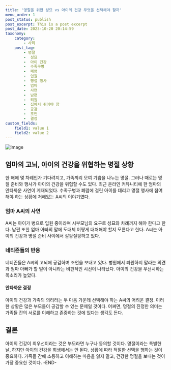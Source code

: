 ```yaml
---
title: '명절을 위한 성묘 vs 아이의 건강 무엇을 선택해야 할까'
menu_order: 1
post_status: publish
post_excerpt: This is a post excerpt
post_date: 2023-10-20 20:14:59
taxonomy:
    category:
        - 사회
    post_tag:
        - 명절
        -  성묘
        -  아이 건강
        -  수족구병
        -  폐렴
        -  입원
        -  명절 행사
        -  엄마
        -  사연
        -  남편
        -  퇴원
        -  집에서 쉬어야 함
        -  공감
        -  조언
        -  결정
custom_fields:
    field1: value 1
    field2: value 2
---
```


![Image](https://imgnews.pstatic.net/image/008/2024/02/07/0004996007_001_20240207065901055.jpg?type=w647)


## 엄마의 고뇌, 아이의 건강을 위협하는 명절 상황

한 해에 몇 차례인가 기다려지고, 가족끼리 모여 기쁨을 나누는 명절. 그러나 때로는 명절 준비와 행사가 아이의 건강을 위협할 수도 있다. 최근 온라인 커뮤니티에 한 엄마의 안타까운 사연이 게재되었다. 수족구병과 폐렴에 걸린 아이를 데리고 명절 행사에 참여해야 하는 상황에 처해있는 A씨의 이야기였다.

### 엄마 A씨의 사연

A씨는 아이가 병으로 입원 중이라며 시부모님의 요구로 성묘와 차례까지 해야 한다고 한다. 남편 또한 엄마 아빠의 말에 도대체 어떻게 대처해야 할지 모른다고 한다. A씨는 아이의 건강과 명절 준비 사이에서 갈팡질팡하고 있다. 

### 네티즌들의 반응

네티즌들은 A씨의 고뇌에 공감하며 조언을 보내고 있다. 병원에서 퇴원하지 말라는 의견과 엄마 아빠가 할 말이 아니라는 비판적인 시선이 나타났다. 아이의 건강을 우선시하는 목소리가 높았다.

#### 안타까운 결정

아이의 건강과 가족의 의리라는 두 마음 가운데 선택해야 하는 A씨의 어려운 결정. 이러한 상황은 많은 부모들이 공감할 수 있는 문제일 것이다. 어쩌면, 명절의 진정한 의미는 가족들 간의 서로를 이해하고 존중하는 것에 있다는 생각도 든다.

## 결론

아이의 건강이 최우선이라는 것은 부모라면 누구나 동의할 것이다. 명절이라는 특별한 날, 하지만 아이의 건강을 희생해서는 안 된다. 상황에 따라 적절한 선택을 행하는 것이 중요하다. 가족들 간에 소통하고 이해하는 마음을 잃지 말고, 건강한 명절을 보내는 것이 가장 중요한 것이다. -END-
